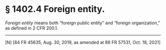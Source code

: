 # § 1402.4   Foreign entity.

*Foreign entity* means both “foreign public entity” and “foreign organization,” as defined in 2 CFR 200.1.



---

[N] [84 FR 45635, Aug. 30, 2019, as amended at 86 FR 57531, Oct. 18, 2021]





